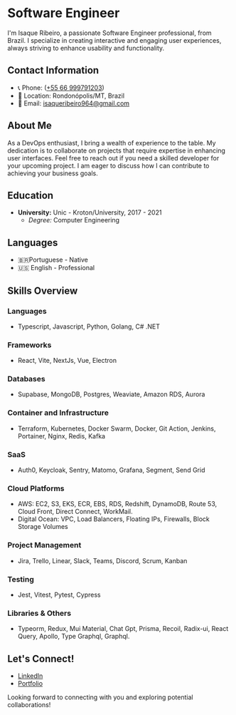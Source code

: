 # Software Engineer

I'm Isaque Ribeiro, a passionate Software Engineer professional, from Brazil. I specialize in creating interactive and engaging user experiences, always striving to enhance usability and functionality.

## Contact Information
- 📞 Phone: ([+55 66 999791203](https://api.whatsapp.com/send/?phone=5566999791203&text=I+came+by+the+portfolio&type=phone_number&app_absent=0))
- 📍 Location: Rondonópolis/MT, Brazil
- 📧 Email: isaqueribeiro964@gmail.com

## About Me
As a DevOps enthusiast, I bring a wealth of experience to the table. My dedication is to collaborate on projects that require expertise in enhancing user interfaces. Feel free to reach out if you need a skilled developer for your upcoming project. I am eager to discuss how I can contribute to achieving your business goals.

## Education
- **University:** Unic - Kroton/University, 2017 - 2021
  - *Degree:* Computer Engineering

## Languages
- 🇧🇷Portuguese - Native
- 🇺🇸 English - Professional

## Skills Overview
### Languages
- Typescript, Javascript, Python, Golang, C# .NET

### Frameworks
- React, Vite, NextJs, Vue, Electron

### Databases
- Supabase, MongoDB, Postgres, Weaviate, Amazon RDS, Aurora

### Container and Infrastructure
- Terraform, Kubernetes, Docker Swarm, Docker, Git Action, Jenkins, Portainer, Nginx, Redis, Kafka

### SaaS
- Auth0, Keycloak, Sentry, Matomo, Grafana, Segment, Send Grid

### Cloud Platforms
- AWS: EC2, S3, EKS, ECR, EBS, RDS, Redshift, DynamoDB, Route 53, Cloud Front, Direct Connect, WorkMail.
- Digital Ocean: VPC, Load Balancers, Floating IPs, Firewalls, Block Storage Volumes

### Project Management
- Jira, Trello, Linear, Slack, Teams, Discord, Scrum, Kanban

### Testing
- Jest, Vitest, Pytest, Cypress

### Libraries & Others
- Typeorm, Redux, Mui Material, Chat Gpt, Prisma, Recoil, Radix-ui, React Query, Apollo, Type Graphql, Graphql.

## Let's Connect!
- [LinkedIn](https://www.linkedin.com/in/isaque-ferreira-20007b165/)
- [Portfolio](https://portifolio-new-version.vercel.app/)

Looking forward to connecting with you and exploring potential collaborations!
